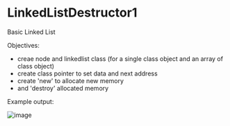 # LinkedListDestructor1
Basic Linked List


Objectives:
- creae node and linkedlist class (for a single class object and an array of class object)
- create class pointer to set data and next address
- create 'new' to allocate new memory
- and 'destroy' allocated memory

Example output:

![image](https://user-images.githubusercontent.com/97081479/188392842-22975caf-233c-4f10-b38b-43371219afbe.png)
